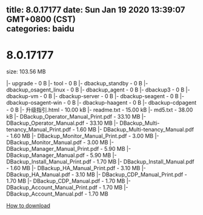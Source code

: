 
title: 8.0.17177
date: Sun Jan 19 2020 13:39:07 GMT+0800 (CST)    
categories: baidu
---

# 8.0.17177
size: 103.56 MB
 
 
|- upgrade - 0 B
|- tool - 0 B
|- dbackup_standby - 0 B
|- dbackup_osagent_linux - 0 B
|- dbackup_agent - 0 B
|- dbackup3 - 0 B
|- dbackup-vm - 0 B
|- dbackup-server - 0 B
|- dbackup-seagent - 0 B
|- dbackup-osagent-win - 0 B
|- dbackup-haagent - 0 B
|- dbackup-cdpagent - 0 B
|- 升级指引.html - 10.00 kB
|- readme.txt - 15.00 kB
|- md5.txt - 38.00 kB
|- DBackup_Operator_Manual_Print.pdf - 33.10 MB
|- DBackup_Operator_Manual.pdf - 33.10 MB
|- DBackup_Multi-tenancy_Manual_Print.pdf - 1.60 MB
|- DBackup_Multi-tenancy_Manual.pdf - 1.60 MB
|- DBackup_Monitor_Manual_Print.pdf - 3.00 MB
|- DBackup_Monitor_Manual.pdf - 3.00 MB
|- DBackup_Manager_Manual_Print.pdf - 5.90 MB
|- DBackup_Manager_Manual.pdf - 5.90 MB
|- DBackup_Install_Manual_Print.pdf - 1.70 MB
|- DBackup_Install_Manual.pdf - 1.60 MB
|- DBackup_HA_Manual_Print.pdf - 3.10 MB
|- DBackup_HA_Manual.pdf - 3.10 MB
|- DBackup_CDP_Manual_Print.pdf - 1.70 MB
|- DBackup_CDP_Manual.pdf - 1.70 MB
|- DBackup_Account_Manual_Print.pdf - 1.70 MB
|- DBackup_Account_Manual.pdf - 1.70 MB

[How to download](https://bpcam.bemobtrk.com/go/2ceec3aa-1ca2-46d6-b9ff-aaa5c184517c?jno=3897)